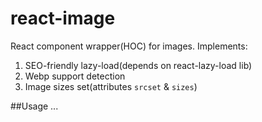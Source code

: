 # react-image
React component wrapper(HOC) for images. Implements:
1. SEO-friendly lazy-load(depends on react-lazy-load lib)
2. Webp support detection
3. Image sizes set(attributes `srcset` & `sizes`)

##Usage
...
